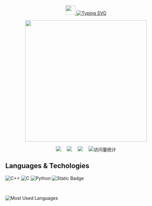 <div align="center">
    <!-- dynamic typing effect 动态打字效果 -->
  <div align="center">
    <a href="javascript:void(0);">
      <img src="https://raw.githubusercontent.com/MartinHeinz/MartinHeinz/master/wave.gif" width="30px">
      <img src="https://readme-typing-svg.demolab.com?font=3373&pause=1000&width=435&lines=Hi+there%2C+here+is+ChaXxl&center=true&size=27" alt="Typing SVG" />
    </a>
  </div>
  
  <!-- knock code pictures 敲代码的图片 -->
  <img src="https://cdn.jsdelivr.net/gh/sun0225SUN/sun0225SUN/assets/images/coding.gif" width="380px" /><br>
  
  <!-- profile logo 个人资料徽标 -->
  <div align="center">
    <a href="https://blog.chachal.eu.org/"><img src="https://img.shields.io/badge/Website-博客-blue" /></a>&emsp;
    <a href="https://blog.csdn.net/qq_42039214/"><img src="https://img.shields.io/badge/CSDN-论坛-c32136" /></a>&emsp;
    <a href="https://juejin.cn/user/2296211906506312"><img src="https://img.shields.io/badge/juejin-掘金-007FFF" /></a>&emsp;
    <!-- visitor statistics logo 访问量统计徽标 -->
    <img src="https://komarev.com/ghpvc/?username=ChaXxl&label=Views&color=0e75b6&style=flat" alt="访问量统计" />
  </div>

</div>

## Languages & Techologies<br>
![C++](https://img.shields.io/badge/C%2B%2B-blue)
![C](https://img.shields.io/badge/C-orange)
![Python](https://img.shields.io/badge/Python-purple)
![Static Badge](https://img.shields.io/badge/QML-lightgreen)

<br/>  

![Most Used Languages](https://github-readme-stats.vercel.app/api/top-langs/?username=ChaXxl&theme=dark&layout=compact&cache_seconds=30)

